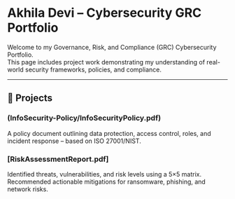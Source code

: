 # Akhila Devi – Cybersecurity GRC Portfolio

Welcome to my Governance, Risk, and Compliance (GRC) Cybersecurity Portfolio.  
This page includes project work demonstrating my understanding of real-world security frameworks, policies, and compliance.

---

## 📄 Projects

### (InfoSecurity-Policy/InfoSecurityPolicy.pdf)
A policy document outlining data protection, access control, roles, and incident response – based on ISO 27001/NIST.

### [RiskAssessmentReport.pdf]  
Identified threats, vulnerabilities, and risk levels using a 5×5 matrix. Recommended actionable mitigations for ransomware, phishing, and network risks.

